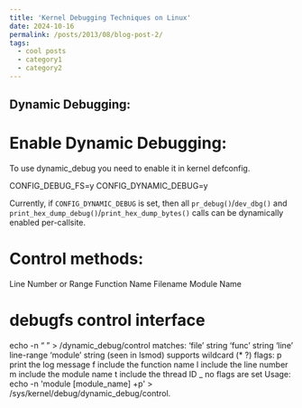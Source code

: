 ```yaml
---
title: 'Kernel Debugging Techniques on Linux'
date: 2024-10-16
permalink: /posts/2013/08/blog-post-2/
tags:
  - cool posts
  - category1
  - category2
---
```




## Dynamic Debugging:

# Enable Dynamic Debugging:
To use dynamic_debug you need to enable it in kernel defconfig.

CONFIG_DEBUG_FS=y
CONFIG_DYNAMIC_DEBUG=y

Currently, if ``CONFIG_DYNAMIC_DEBUG`` is set, then all ``pr_debug()``/``dev_dbg()`` and ``print_hex_dump_debug()``/``print_hex_dump_bytes()`` calls can be dynamically enabled per-callsite.

# Control methods:
Line Number or Range
Function Name
Filename
Module Name
# debugfs control interface
echo -n “<matches> <ops><flags>” > <debugfs>/dynamic_debug/control
matches:
‘file’ string
‘func’ string
‘line’ line-range
‘module’ string (seen in lsmod)
supports wildcard (* ?)
flags:
p print the log message
f include the function name
l include the line number
m include the module name
t include the thread ID
_ no flags are set
Usage: echo -n 'module [module_name] +p' > /sys/kernel/debug/dynamic_debug/control.
